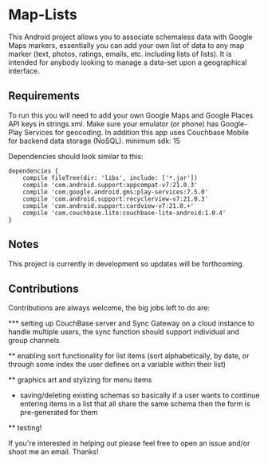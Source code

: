 # Map-Lists
This Android project allows you to associate schemaless data with Google Maps markers, essentially you can add your own list of data to any map marker (text, photos, ratings, emails, etc. including lists of lists). It is intended for anybody looking to manage a data-set upon a geographical interface.

## Requirements
To run this you will need to add your own Google Maps and Google Places API keys in strings.xml. Make sure your emulator (or phone) has Google-Play Services for geocoding. In addition this app uses Couchbase Mobile for backend data storage (NoSQL). minimum sdk: 15

Dependencies should look similar to this:

```
dependencies {
    compile fileTree(dir: 'libs', include: ['*.jar'])
    compile 'com.android.support:appcompat-v7:21.0.3'
    compile 'com.google.android.gms:play-services:7.5.0'
    compile 'com.android.support:recyclerview-v7:21.0.3'
    compile 'com.android.support:cardview-v7:21.0.+'
    compile 'com.couchbase.lite:couchbase-lite-android:1.0.4'
}

```

## Notes
This project is currently in development so updates will be forthcoming. 

## Contributions
Contributions are always welcome, the big jobs left to do are:    

*** setting up CouchBase server and Sync Gateway on a cloud instance to handle multiple users, the sync function should support individual and group channels    

** enabling sort functionality for list items (sort alphabetically, by date, or through some index the user defines on a variable within their list)  

** graphics art and stylizing for menu items     

* saving/deleting existing schemas so basically if a user wants to continue entering items in a list that all share the same schema then the form is pre-generated for them    

** testing!     

If you're interested in helping out please feel free to open an issue and/or shoot me an email. Thanks!
